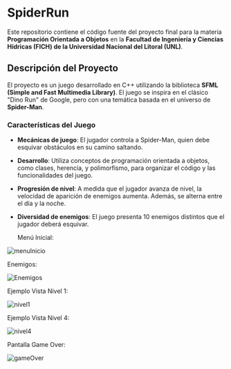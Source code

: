 # SpiderRun

Este repositorio contiene el código fuente del proyecto final para la materia **Programación Orientada a Objetos** en la **Facultad de Ingeniería y Ciencias Hídricas (FICH) de la Universidad Nacional del Litoral (UNL)**.

## Descripción del Proyecto

El proyecto es un juego desarrollado en C++ utilizando la biblioteca **SFML (Simple and Fast Multimedia Library)**. El juego se inspira en el clásico "Dino Run" de Google, pero con una temática basada en el universo de **Spider-Man**.

### Características del Juego
- **Mecánicas de juego**: El jugador controla a Spider-Man, quien debe esquivar obstáculos en su camino saltando.
- **Desarrollo**: Utiliza conceptos de programación orientada a objetos, como clases, herencia, y polimorfismo, para organizar el código y las funcionalidades del juego.
- **Progresión de nivel**: A medida que el jugador avanza de nivel, la velocidad de aparición de enemigos aumenta. Además, se alterna entre el día y la noche.
- **Diversidad de enemigos**: El juego presenta 10 enemigos distintos que el jugador deberá esquivar.
  

  Menú Inicial:
  
![menuInicio](https://github.com/user-attachments/assets/4ac7166e-5767-4afb-bc9c-3dda995eb3a1)

  Enemigos: 

![Enemigos](https://github.com/user-attachments/assets/a84d3efa-4541-4667-9002-d162daec8558)


  Ejemplo Vista Nivel 1:

![nivel1](https://github.com/user-attachments/assets/a01f67ab-1b39-4cd4-b136-ad475f15d38c)

  Ejemplo Vista Nivel 4: 

![nivel4](https://github.com/user-attachments/assets/bd6ae497-2282-4f39-9a6a-1b39b0435ca6)

  
  Pantalla Game Over: 

![gameOver](https://github.com/user-attachments/assets/fe7ffdea-8de9-4287-a316-9b0032a80ff6)

